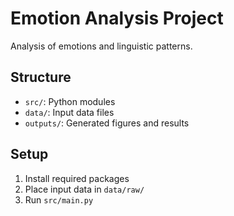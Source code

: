# Emotion Analysis Project

Analysis of emotions and linguistic patterns.

## Structure
- `src/`: Python modules
- `data/`: Input data files
- `outputs/`: Generated figures and results

## Setup
1. Install required packages
2. Place input data in `data/raw/`
3. Run `src/main.py` 